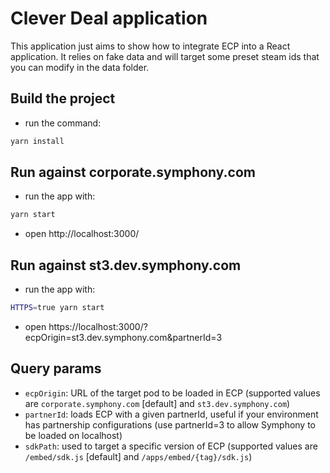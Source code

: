 # Clever Deal application

This application just aims to show how to integrate ECP into a React application. It relies on fake data and will target some preset steam ids that you can modify in the data folder.

## Build the project

- run the command:

```sh
yarn install
```

## Run against corporate.symphony.com

- run the app with:

```sh
yarn start
```

- open http://localhost:3000/

## Run against st3.dev.symphony.com

- run the app with:

```sh
HTTPS=true yarn start
```

- open https://localhost:3000/?ecpOrigin=st3.dev.symphony.com&partnerId=3

## Query params

- `ecpOrigin`: URL of the target pod to be loaded in ECP (supported values are `corporate.symphony.com` [default] and `st3.dev.symphony.com`)
- `partnerId`: loads ECP with a given partnerId, useful if your environment has partnership configurations (use partnerId=3 to allow Symphony to be loaded on localhost)
- `sdkPath`: used to target a specific version of ECP (supported values are `/embed/sdk.js` [default] and `/apps/embed/{tag}/sdk.js`)
    

